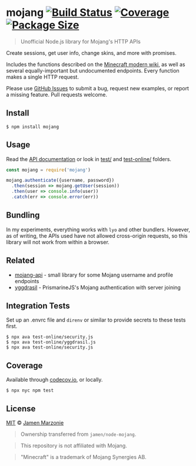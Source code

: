 # mojang [![Build Status][build]][travis] [![Coverage][coverage]][codecov] [![Package Size][installsize]][packagephobia]

> Unofficial Node.js library for Mojang's HTTP APIs

Create sessions, get user info, change skins, and more with promises.

Includes the functions described on the [Minecraft modern wiki](http://wiki.vg/Main_Page), as well as several equally-important but undocumented endpoints. Every function makes a single HTTP request.

Please use [GitHub Issues][issues] to submit a bug, request new examples, or report a missing feature. Pull requests welcome.

## Install
```shell
$ npm install mojang
```

## Usage
Read the [API documentation][githubio] or look in [test/](/test/) and [test-online/](/test-online/) folders.

```js
const mojang = require('mojang')

mojang.authenticate({username, password})
  .then(session => mojang.getUser(session))
  .then(user => console.info(user))
  .catch(err => console.error(err))
```

## Bundling
In my experiments, everything works with `lyo` and other bundlers. However, as of writing, the APIs used have not allowed cross-origin requests, so this library will not work from within a browser.

## Related

- [mojang-api](https://github.com/minecrafter/mojang-api) - small library for some Mojang username and profile endpoints
- [yggdrasil](https://github.com/zekesonxx/node-yggdrasil) - PrismarineJS's Mojang authentication with server joining

## Integration Tests
Set up an .envrc file and `direnv` or similar to provide secrets to these tests first.

```shell
$ npx ava test-online/security.js
$ npx ava test-online/yggdrasil.js
$ npx ava test-online/security.js
```

## Coverage
Available through [codecov.io][codecov], or locally.

```shell
$ npx nyc npm test
```

## License

[MIT](LICENSE) © [Jamen Marzonie](https://github.com/jamen)

> Ownership transferred from `jamen/node-mojang`.

> This repository is not affiliated with Mojang.

> "Minecraft" is a trademark of Mojang Synergies AB.

[githubio]: https://starburn.github.io/node-mojang
[issues]: https://github.com/starburn/node-mojang/issues
[build]: https://api.travis-ci.org/starburn/node-mojang.svg?branch=master
[travis]: https://travis-ci.org/starburn/node-mojang
[coverage]: https://codecov.io/gh/starburn/node-mojang/branch/master/graph/badge.svg
[codecov]: https://codecov.io/gh/starburn/node-mojang
[packagephobia]: https://packagephobia.now.sh/result?p=mojang
[installsize]: https://badgen.net/packagephobia/install/mojang
